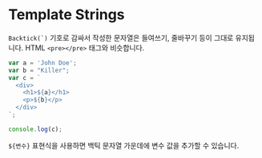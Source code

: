 # Template Strings

`` Backtick(`) `` 기호로 감싸서 작성한 문자열은 들여쓰기, 줄바꾸기 등이 그대로 유지됩니다. HTML `<pre></pre>` 태그와 비슷합니다.

```JavaScript
var a = 'John Doe';
var b = "Killer";
var c = `
  <div>
    <h1>${a}</h1>
    <p>${b}</p>
  </div>
`;

console.log(c);
```

`${변수}` 표현식을 사용하면 백틱 문자열 가운데에 변수 값을 추가할 수 있습니다.
